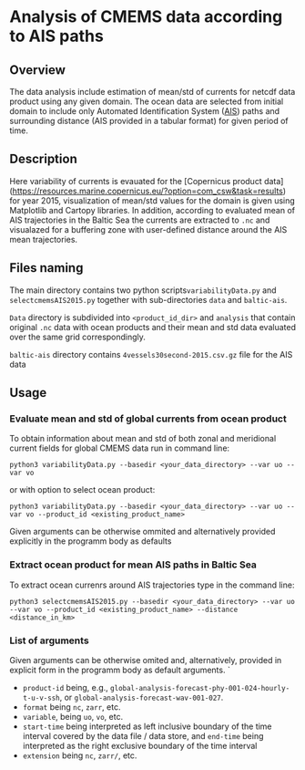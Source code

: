 # Analysis of CMEMS data according to AIS paths

## Overview

The data analysis include estimation of mean/std of currents for netcdf data product using any given
domain. The ocean data are selected from initial domain to include only Automated Identification System ([AIS](https://en.wikipedia.org/wiki/Automatic_identification_system)) paths and surrounding
distance (AIS provided in a tabular format) for given period of time.

## Description

Here variability of currents is evauated for the [Copernicus product data]
(https://resources.marine.copernicus.eu/?option=com_csw&task=results) for year 2015, visualization
of mean/std values for the domain is given using Matplotlib and Cartopy libraries. In addition, according to
evaluated mean of AIS trajectories in the Baltic Sea the currents are extracted to `.nc` and visualazed for 
a buffering zone with user-defined distance around the AIS mean trajectories.  

## Files naming

The main directory contains two python scripts`variabilityData.py` and `selectcmemsAIS2015.py`
together with sub-directories `data` and `baltic-ais`. 

`Data` directory is subdivided into `<product_id_dir>` and `analysis`
that contain original `.nc` data with ocean products and their mean and std data evaluated over the same grid correspondingly. 

`baltic-ais` directory contains `4vessels30second-2015.csv.gz` file for the AIS data

## Usage

### Evaluate mean and std of global currents from ocean product

To obtain information about mean and std of both zonal and meridional current fields for global CMEMS data run in command line:
```shell
python3 variabilityData.py --basedir <your_data_directory> --var uo --var vo
```
or with option to select ocean product:
```shell
python3 variabilityData.py --basedir <your_data_directory> --var uo --var vo --product_id <existing_product_name>
```
Given arguments can be otherwise ommited and alternatively provided explicitly in the programm body as defaults

### Extract ocean product for mean AIS paths in Baltic Sea 

To extract ocean currenrs around AIS trajectories type in the command line:
```shell
python3 selectcmemsAIS2015.py --basedir <your_data_directory> --var uo --var vo --product_id <existing_product_name> --distance <distance_in_km>
```
### List of arguments

Given arguments can be otherwise omited and, alternatively, provided in explicit form in the programm body as default arguments.
`
- `product-id` being, e.g., `global-analysis-forecast-phy-001-024-hourly-t-u-v-ssh`, or `global-analysis-forecast-wav-001-027`.
- `format` being `nc`, `zarr`, etc.
- `variable`, being `uo`, `vo`, etc.
- `start-time` being interpreted as left inclusive boundary of the time interval covered by the data file / data store, and `end-time` being interpreted as the right exclusive boundary of the time interval
- `extension` being `nc`, `zarr/`, etc.

